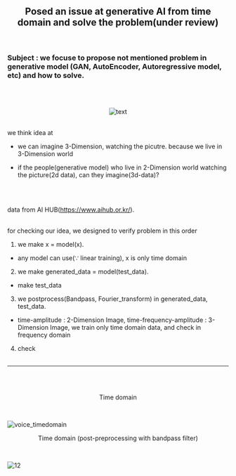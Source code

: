 <p align="center">
 
 <h2 align="center">Posed an issue at generative AI from time domain and solve the problem(under review)</h2>
</p>
<br/>

### Subject : we focuse to propose not mentioned problem in generative model (GAN, AutoEncoder, Autoregressive model, etc) and how to solve.
  
<br/> 
<br/>
<p align="center">



  <img src="https://user-images.githubusercontent.com/81897022/211502477-85377e52-3b0a-45d2-b0f7-a804f39535b8.png" alt="text" width="number" />

<br/>
<br/>

we think idea at


* we can imagine 3-Dimension, watching the picutre. because we live in 3-Dimension world

* if the people(generative model) who live in 2-Dimension world watching the picture(2d data), can they imagine(3d-data)?

<br/><br/>

data from AI HUB(https://www.aihub.or.kr/).
<br/><br/>


for checking our idea, we designed to verify problem in this order


1.  we make x = model(x).
* any model can use(∵ linear training), x is only time domain
2. we make generated_data = model(test_data).
* make test_data
3.  we postprocess(Bandpass, Fourier_transform) in generated_data, test_data.
* time-amplitude : 2-Dimension Image, time-frequency-amplitude : 3-Dimension Image, we train only time domain data, and check in frequency domain
4.  check
<br/><br/>
***
<br/><br/>

<div align="center"> 

Time domain

</div>
<br/>

![voice_timedomain](https://user-images.githubusercontent.com/81897022/211230617-fb9ee75d-636f-43ef-90e8-0a6b75804951.png)

<div align="center"> 

Time domain (post-preprocessing with bandpass filter)

</div>
<br/>

![12](https://user-images.githubusercontent.com/81897022/211232095-92e25bb8-7ab6-4dae-a7fc-c9584c20b4f4.png)


